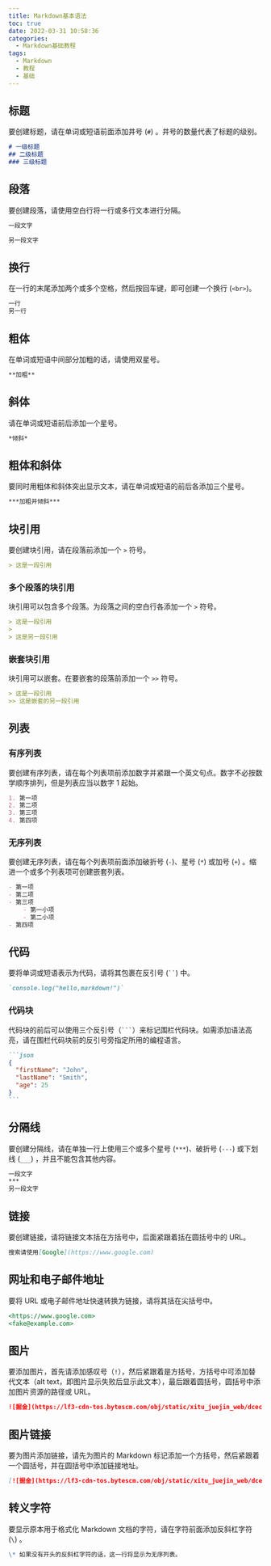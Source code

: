 ```yaml
---
title: Markdown基本语法
toc: true
date: 2022-03-31 10:58:36
categories:
  - Markdown基础教程
tags:
  - Markdown
  - 教程
  - 基础
---
```


## 标题

要创建标题，请在单词或短语前面添加井号 (`#`) 。井号的数量代表了标题的级别。

<!--more-->

```markdown
# 一级标题
## 二级标题
### 三级标题
```

## 段落

要创建段落，请使用空白行将一行或多行文本进行分隔。

```markdown
一段文字

另一段文字
```

## 换行

在一行的末尾添加两个或多个空格，然后按回车键，即可创建一个换行 (`<br>`)。

```markdown
一行  
另一行
```

## 粗体

在单词或短语中间部分加粗的话，请使用双星号。

```markdown
**加粗**
```

## 斜体

请在单词或短语前后添加一个星号。

```markdown
*倾斜*
```

## 粗体和斜体

要同时用粗体和斜体突出显示文本，请在单词或短语的前后各添加三个星号。

```markdown
***加粗并倾斜***
```

## 块引用

要创建块引用，请在段落前添加一个 `>` 符号。

```markdown
> 这是一段引用
```

### 多个段落的块引用

块引用可以包含多个段落。为段落之间的空白行各添加一个 `>` 符号。

```markdown
> 这是一段引用
>
> 这是另一段引用
```

### 嵌套块引用

块引用可以嵌套。在要嵌套的段落前添加一个 `>>` 符号。

```markdown
> 这是一段引用
>> 这是嵌套的另一段引用
```

## 列表

### 有序列表

要创建有序列表，请在每个列表项前添加数字并紧跟一个英文句点。数字不必按数学顺序排列，但是列表应当以数字 1 起始。

```markdown
1. 第一项
2. 第二项
3. 第三项
4. 第四项
```

### 无序列表

要创建无序列表，请在每个列表项前面添加破折号 (`-`)、星号 (`*`) 或加号 (`+`) 。缩进一个或多个列表项可创建嵌套列表。

```markdown
- 第一项
- 第二项
- 第三项
	- 第一小项
	- 第二小项
- 第四项
```

## 代码

要将单词或短语表示为代码，请将其包裹在反引号 (` `` `) 中。

```markdown
`console.log("hello,markdown!")`
```

### 代码块

代码块的前后可以使用三个反引号（` ``` `）来标记围栏代码块。如需添加语法高亮，请在围栏代码块前的反引号旁指定所用的编程语言。

~~~markdown
```json
{
  "firstName": "John",
  "lastName": "Smith",
  "age": 25
}
```
~~~


## 分隔线

要创建分隔线，请在单独一行上使用三个或多个星号 (`***`)、破折号 (`---`) 或下划线 (`___`) ，并且不能包含其他内容。

```markdown
一段文字
***
另一段文字
```

## 链接

要创建链接，请将链接文本括在方括号中，后面紧跟着括在圆括号中的 URL。

```markdown
搜索请使用[Google](https://www.google.com)
```

## 网址和电子邮件地址

要将 URL 或电子邮件地址快速转换为链接，请将其括在尖括号中。

```markdown
<https://www.google.com>
<fake@example.com>
```

## 图片

要添加图片，首先请添加感叹号（`!`），然后紧跟着是方括号，方括号中可添加替代文本（alt text，即图片显示失败后显示此文本），最后跟着圆括号，圆括号中添加图片资源的路径或 URL。

```markdown
![掘金](https://lf3-cdn-tos.bytescm.com/obj/static/xitu_juejin_web/dcec27cc6ece0eb5bb217e62e6bec104.svg)
```

## 图片链接

要为图片添加链接，请先为图片的 Markdown 标记添加一个方括号，然后紧跟着一个圆括号，并在圆括号中添加链接地址。

```markdown
[![掘金](https://lf3-cdn-tos.bytescm.com/obj/static/xitu_juejin_web/dcec27cc6ece0eb5bb217e62e6bec104.svg)](https://juejin.cn/)
```

## 转义字符

要显示原本用于格式化 Markdown 文档的字符，请在字符前面添加反斜杠字符 (`\`) 。

```markdown
\* 如果没有开头的反斜杠字符的话，这一行将显示为无序列表。
```
